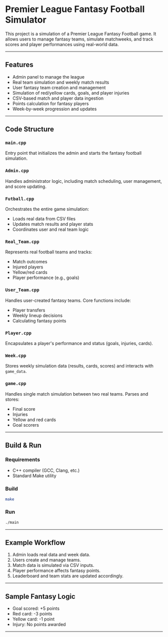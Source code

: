 
# Premier League Fantasy Football Simulator

This project is a simulation of a Premier League Fantasy Football game. It allows users to manage fantasy teams, simulate matchweeks, and track scores and player performances using real-world data.

---

## Features

- Admin panel to manage the league
- Real team simulation and weekly match results
- User fantasy team creation and management
- Simulation of red/yellow cards, goals, and player injuries
- CSV-based match and player data ingestion
- Points calculation for fantasy players
- Week-by-week progression and updates

---

## Code Structure

### `main.cpp`
Entry point that initializes the admin and starts the fantasy football simulation.

### `Admin.cpp`
Handles administrator logic, including match scheduling, user management, and score updating.

### `Futball.cpp`
Orchestrates the entire game simulation:
- Loads real data from CSV files
- Updates match results and player stats
- Coordinates user and real team logic

### `Real_Team.cpp`
Represents real football teams and tracks:
- Match outcomes
- Injured players
- Yellow/red cards
- Player performance (e.g., goals)

### `User_Team.cpp`
Handles user-created fantasy teams. Core functions include:
- Player transfers
- Weekly lineup decisions
- Calculating fantasy points

### `Player.cpp`
Encapsulates a player's performance and status (goals, injuries, cards).

### `Week.cpp`
Stores weekly simulation data (results, cards, scores) and interacts with `game_data`.

### `game.cpp`
Handles single match simulation between two real teams. Parses and stores:
- Final score
- Injuries
- Yellow and red cards
- Goal scorers

---

## Build & Run

### Requirements
- C++ compiler (GCC, Clang, etc.)
- Standard Make utility

### Build

```bash
make
```

### Run

```bash
./main
```

---

## Example Workflow

1. Admin loads real data and week data.
2. Users create and manage teams.
3. Match data is simulated via CSV inputs.
4. Player performance affects fantasy points.
5. Leaderboard and team stats are updated accordingly.

---

## Sample Fantasy Logic

- Goal scored: +5 points
- Red card: -3 points
- Yellow card: -1 point
- Injury: No points awarded

---